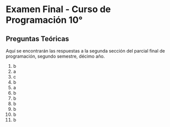 # Examen Final - Curso de Programación 10°

## Preguntas Teóricas

Aquí se encontrarán las respuestas a la segunda sección del parcial final de programación, segundo semestre, décimo año.

1. b
2. a
3. c
4. b
5. a
6. b
7. b
8. b
9. b
10. b
11. b
